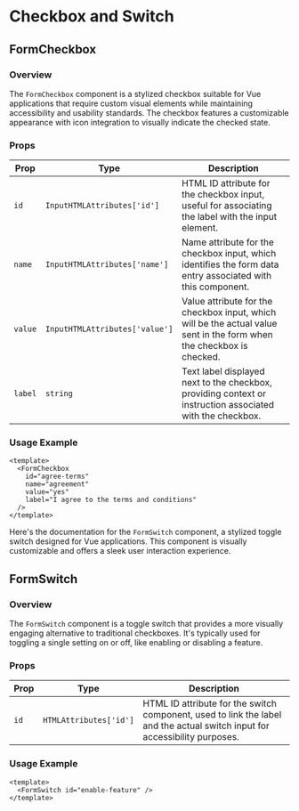 # Checkbox and Switch

## FormCheckbox

### Overview

The `FormCheckbox` component is a stylized checkbox suitable for Vue applications that require custom visual elements while maintaining accessibility and usability standards. The checkbox features a customizable appearance with icon integration to visually indicate the checked state.

### Props

| Prop    | Type                           | Description                                                                                                           |
| ------- | ------------------------------ | --------------------------------------------------------------------------------------------------------------------- |
| `id`    | `InputHTMLAttributes['id']`    | HTML ID attribute for the checkbox input, useful for associating the label with the input element.                    |
| `name`  | `InputHTMLAttributes['name']`  | Name attribute for the checkbox input, which identifies the form data entry associated with this component.           |
| `value` | `InputHTMLAttributes['value']` | Value attribute for the checkbox input, which will be the actual value sent in the form when the checkbox is checked. |
| `label` | `string`                       | Text label displayed next to the checkbox, providing context or instruction associated with the checkbox.             |

### Usage Example

```vue
<template>
  <FormCheckbox
    id="agree-terms"
    name="agreement"
    value="yes"
    label="I agree to the terms and conditions"
  />
</template>
```

Here's the documentation for the `FormSwitch` component, a stylized toggle switch designed for Vue applications. This component is visually customizable and offers a sleek user interaction experience.

## FormSwitch

### Overview

The `FormSwitch` component is a toggle switch that provides a more visually engaging alternative to traditional checkboxes. It's typically used for toggling a single setting on or off, like enabling or disabling a feature.

### Props

| Prop | Type                   | Description                                                                                                                |
| ---- | ---------------------- | -------------------------------------------------------------------------------------------------------------------------- |
| `id` | `HTMLAttributes['id']` | HTML ID attribute for the switch component, used to link the label and the actual switch input for accessibility purposes. |

### Usage Example

```vue
<template>
  <FormSwitch id="enable-feature" />
</template>
```
